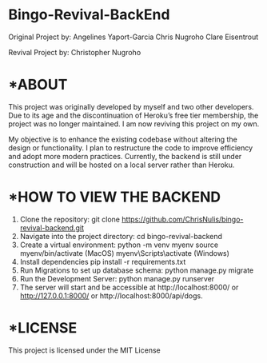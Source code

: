 # Bingo-Revival-BackEnd

Original Project by:
Angelines Yaport-Garcia
Chris Nugroho
Clare Eisentrout

Revival Project by:
Christopher Nugroho

*ABOUT
=================
This project was originally developed by myself and two other developers. Due to its age and the discontinuation of Heroku’s free tier membership, the project was no longer maintained. I am now reviving this project on my own.

My objective is to enhance the existing codebase without altering the design or functionality. I plan to restructure the code to improve efficiency and adopt more modern practices. Currently, the backend is still under construction and will be hosted on a local server rather than Heroku.

*HOW TO VIEW THE BACKEND
========================
1. Clone the repository: git clone https://github.com/ChrisNulis/bingo-revival-backend.git
2. Navigate into the project directory: cd bingo-revival-backend
3. Create a virtual environment: python -m venv myenv source myenv/bin/activate (MacOS) myenv\Scripts\activate (Windows)
4. Install dependencies pip install -r requirements.txt
5. Run Migrations to set up database schema: python manage.py migrate
6. Run the Development Server: python manage.py runserver
7. The server will start and be accessible at http://localhost:8000/ or http://127.0.0.1:8000/ or http://localhost:8000/api/dogs.


*LICENSE
========================
This project is licensed under the MIT License
